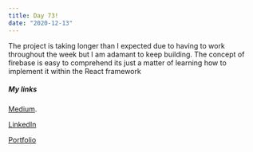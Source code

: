 ```yaml
---
title: Day 73!
date: "2020-12-13"
---
```



The project is taking longer than I expected due to having to work throughout the week but I am adamant to keep building. The concept of firebase is easy to comprehend its just a matter of learning how to implement it within the React framework



##### My links 
[Medium](https://medium.com/@kalemajoanna).

[LinkedIn](https://www.linkedin.com/in/joanna-e-kalema-a5a5b4136/)

[Portfolio](https://joannathedeveloper.netlify.app/)



